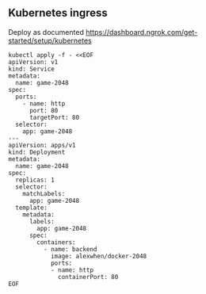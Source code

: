 ## Kubernetes ingress
Deploy as documented https://dashboard.ngrok.com/get-started/setup/kubernetes

```
kubectl apply -f - <<EOF
apiVersion: v1
kind: Service
metadata:
  name: game-2048
spec:
  ports:
    - name: http
      port: 80
      targetPort: 80
  selector:
    app: game-2048
---
apiVersion: apps/v1
kind: Deployment
metadata:
  name: game-2048
spec:
  replicas: 1
  selector:
    matchLabels:
      app: game-2048
  template:
    metadata:
      labels:
        app: game-2048
      spec:
        containers:
          - name: backend
            image: alexwhen/docker-2048
            ports:
            - name: http
              containerPort: 80
EOF
```

